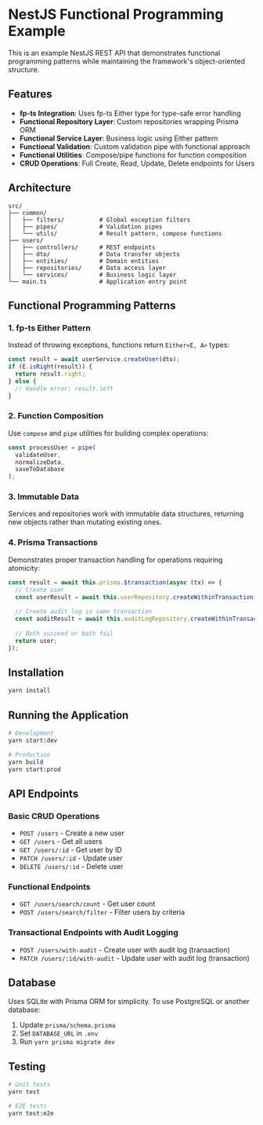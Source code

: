# NestJS Functional Programming Example

This is an example NestJS REST API that demonstrates functional programming patterns while maintaining the framework's object-oriented structure.

## Features

- **fp-ts Integration**: Uses fp-ts Either type for type-safe error handling
- **Functional Repository Layer**: Custom repositories wrapping Prisma ORM
- **Functional Service Layer**: Business logic using Either pattern
- **Functional Validation**: Custom validation pipe with functional approach
- **Functional Utilities**: Compose/pipe functions for function composition
- **CRUD Operations**: Full Create, Read, Update, Delete endpoints for Users

## Architecture

```
src/
├── common/
│   ├── filters/          # Global exception filters
│   ├── pipes/            # Validation pipes
│   └── utils/            # Result pattern, compose functions
├── users/
│   ├── controllers/      # REST endpoints
│   ├── dto/              # Data transfer objects
│   ├── entities/         # Domain entities
│   ├── repositories/     # Data access layer
│   └── services/         # Business logic layer
└── main.ts               # Application entry point
```

## Functional Programming Patterns

### 1. fp-ts Either Pattern
Instead of throwing exceptions, functions return `Either<E, A>` types:

```typescript
const result = await userService.createUser(dto);
if (E.isRight(result)) {
  return result.right;
} else {
  // Handle error: result.left
}
```

### 2. Function Composition
Use `compose` and `pipe` utilities for building complex operations:

```typescript
const processUser = pipe(
  validateUser,
  normalizeData,
  saveToDatabase
);
```

### 3. Immutable Data
Services and repositories work with immutable data structures, returning new objects rather than mutating existing ones.

### 4. Prisma Transactions
Demonstrates proper transaction handling for operations requiring atomicity:

```typescript
const result = await this.prisma.$transaction(async (tx) => {
  // Create user
  const userResult = await this.userRepository.createWithinTransaction(dto, tx);
  
  // Create audit log in same transaction
  const auditResult = await this.auditLogRepository.createWithinTransaction(auditData, tx);
  
  // Both succeed or both fail
  return user;
});
```

## Installation

```bash
yarn install
```

## Running the Application

```bash
# Development
yarn start:dev

# Production
yarn build
yarn start:prod
```

## API Endpoints

### Basic CRUD Operations
- `POST /users` - Create a new user
- `GET /users` - Get all users
- `GET /users/:id` - Get user by ID
- `PATCH /users/:id` - Update user
- `DELETE /users/:id` - Delete user

### Functional Endpoints
- `GET /users/search/count` - Get user count
- `POST /users/search/filter` - Filter users by criteria

### Transactional Endpoints with Audit Logging
- `POST /users/with-audit` - Create user with audit log (transaction)
- `PATCH /users/:id/with-audit` - Update user with audit log (transaction)

## Database

Uses SQLite with Prisma ORM for simplicity. To use PostgreSQL or another database:

1. Update `prisma/schema.prisma`
2. Set `DATABASE_URL` in `.env`
3. Run `yarn prisma migrate dev`

## Testing

```bash
# Unit tests
yarn test

# E2E tests
yarn test:e2e
```
